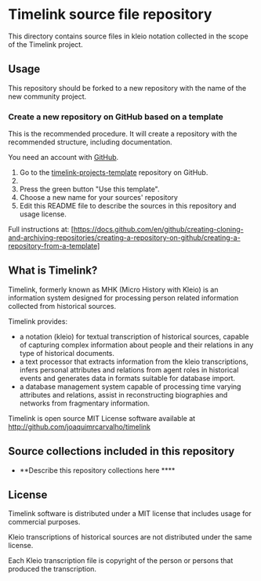 # Timelink source file repository

This directory contains source files in kleio notation collected in the scope of the Timelink project.

## Usage

This repository should be forked to a new repository with the name of the new community project.

### Create a new repository on GitHub based on a template

This is the recommended procedure. It will create a repository with the recommended structure, including documentation.

You need an account with [GitHub](https://github.com).

1. Go to the [timelink-projects-template](https://github.com/time-link/timelink-project-template) repository on GitHub.
2.
3. Press the green button "Use this template".
4. Choose a new name for your sources' repository
5. Edit this README file to describe the sources in this repository and usage license.


Full instructions at: [https://docs.github.com/en/github/creating-cloning-and-archiving-repositories/creating-a-repository-on-github/creating-a-repository-from-a-template]


## What is Timelink?

Timelink, formerly known as MHK (Micro History with Kleio) is an information system designed for processing person related information collected from historical sources.

Timelink provides:

* a notation (kleio) for textual transcription of historical sources, capable of capturing complex information about people and their relations in any type of historical documents.
* a text processor that extracts information from the kleio transcriptions, infers personal attributes and relations from agent roles in historical events and generates data in formats suitable for database import.
* a database management system capable of processing time varying attributes and relations, assist in reconstructing biographies and networks from fragmentary information.

Timelink is open source MIT License software available at http://github.com/joaquimrcarvalho/timelink

## Source collections included in this repository

* **Describe this repository collections here ****

## License

Timelink software is distributed under a MIT license that includes usage for commercial purposes.

Kleio transcriptions of historical sources are not distributed under the same license.

Each Kleio transcription file is copyright of the person or persons that produced the transcription.


